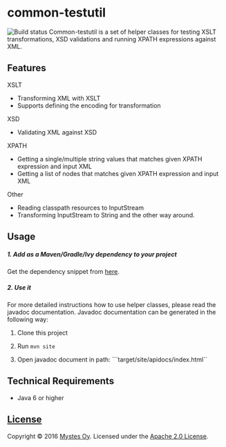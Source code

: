 # common-testutil

![Build status](https://circleci.com/gh/Mystes/common-testutil.svg?style=shield&circle-token=e7cd98caa4f001d6d5c431779f6553228b19c17a)
Common-testutil is a set of helper classes for testing XSLT transformations, XSD validations and running XPATH expressions against XML.

## Features

XSLT
 * Transforming XML with XSLT
 * Supports defining the encoding for transformation

XSD
 * Validating XML against XSD

XPATH
 * Getting a single/multiple string values that matches given XPATH expression and input XML
 * Getting a list of nodes that matches given XPATH expression and input XML

Other
 * Reading classpath resources to InputStream
 * Transforming InputStream to String and the other way around.

## Usage

##### 1. Add as a Maven/Gradle/Ivy dependency to your project

Get the dependency snippet from [here](https://bintray.com/mystes/maven/common-testutil/view).

##### 2. Use it

For more detailed instructions how to use helper classes, please read the javadoc documentation. Javadoc documentation can be generated in the following way:

1) Clone this project

2) Run ```mvn site```

3) Open javadoc document in path: ```target/site/apidocs/index.html``

## Technical Requirements

* Java 6 or higher

## [License](LICENSE)

Copyright &copy; 2016 [Mystes Oy](http://www.mystes.fi). Licensed under the [Apache 2.0 License](LICENSE).

